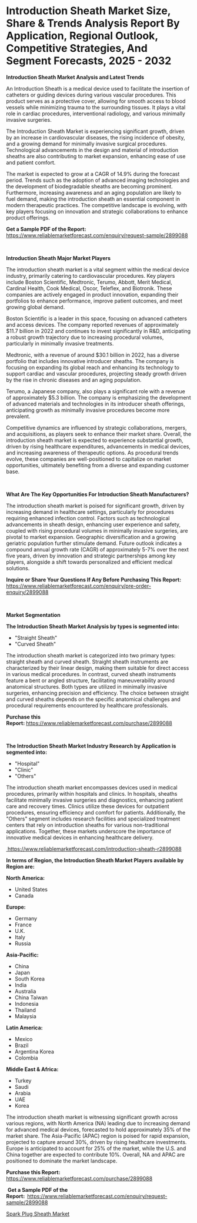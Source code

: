 <p><h1>Introduction Sheath Market Size, Share & Trends Analysis Report By Application, Regional Outlook, Competitive Strategies, And Segment Forecasts, 2025 - 2032</h1></p><p><strong>Introduction Sheath Market Analysis and Latest Trends</strong></p>
<p><p>An Introduction Sheath is a medical device used to facilitate the insertion of catheters or guiding devices during various vascular procedures. This product serves as a protective cover, allowing for smooth access to blood vessels while minimizing trauma to the surrounding tissues. It plays a vital role in cardiac procedures, interventional radiology, and various minimally invasive surgeries.</p><p>The Introduction Sheath Market is experiencing significant growth, driven by an increase in cardiovascular diseases, the rising incidence of obesity, and a growing demand for minimally invasive surgical procedures. Technological advancements in the design and material of introduction sheaths are also contributing to market expansion, enhancing ease of use and patient comfort. </p><p>The market is expected to grow at a CAGR of 14.9% during the forecast period. Trends such as the adoption of advanced imaging technologies and the development of biodegradable sheaths are becoming prominent. Furthermore, increasing awareness and an aging population are likely to fuel demand, making the introduction sheath an essential component in modern therapeutic practices. The competitive landscape is evolving, with key players focusing on innovation and strategic collaborations to enhance product offerings.</p></p>
<p><strong>Get a Sample PDF of the Report:&nbsp;</strong> <a href="https://www.reliablemarketforecast.com/enquiry/request-sample/2899088?utm_campaign=2783&utm_medium=2&utm_source=Github&utm_content=ia&utm_term=15032025&utm_id=introduction-sheath">https://www.reliablemarketforecast.com/enquiry/request-sample/2899088</a></p>
<p>&nbsp;</p>
<p><strong>Introduction Sheath Major Market Players</strong></p>
<p><p>The introduction sheath market is a vital segment within the medical device industry, primarily catering to cardiovascular procedures. Key players include Boston Scientific, Medtronic, Terumo, Abbott, Merit Medical, Cardinal Health, Cook Medical, Oscor, Teleflex, and Biotronik. These companies are actively engaged in product innovation, expanding their portfolios to enhance performance, improve patient outcomes, and meet growing global demand.</p><p>Boston Scientific is a leader in this space, focusing on advanced catheters and access devices. The company reported revenues of approximately $11.7 billion in 2022 and continues to invest significantly in R&D, anticipating a robust growth trajectory due to increasing procedural volumes, particularly in minimally invasive treatments.</p><p>Medtronic, with a revenue of around $30.1 billion in 2022, has a diverse portfolio that includes innovative introducer sheaths. The company is focusing on expanding its global reach and enhancing its technology to support cardiac and vascular procedures, projecting steady growth driven by the rise in chronic diseases and an aging population.</p><p>Terumo, a Japanese company, also plays a significant role with a revenue of approximately $5.3 billion. The company is emphasizing the development of advanced materials and technologies in its introducer sheath offerings, anticipating growth as minimally invasive procedures become more prevalent.</p><p>Competitive dynamics are influenced by strategic collaborations, mergers, and acquisitions, as players seek to enhance their market share. Overall, the introduction sheath market is expected to experience substantial growth, driven by rising healthcare expenditures, advancements in medical devices, and increasing awareness of therapeutic options. As procedural trends evolve, these companies are well-positioned to capitalize on market opportunities, ultimately benefiting from a diverse and expanding customer base.</p></p>
<p>&nbsp;</p>
<p><strong>What Are The Key Opportunities For Introduction Sheath Manufacturers?</strong></p>
<p><p>The introduction sheath market is poised for significant growth, driven by increasing demand in healthcare settings, particularly for procedures requiring enhanced infection control. Factors such as technological advancements in sheath design, enhancing user experience and safety, coupled with rising procedural volumes in minimally invasive surgeries, are pivotal to market expansion. Geographic diversification and a growing geriatric population further stimulate demand. Future outlook indicates a compound annual growth rate (CAGR) of approximately 5-7% over the next five years, driven by innovation and strategic partnerships among key players, alongside a shift towards personalized and efficient medical solutions.</p></p>
<p><strong>Inquire or Share Your Questions If Any Before Purchasing This Report:</strong> <a href="https://www.reliablemarketforecast.com/enquiry/pre-order-enquiry/2899088?utm_campaign=2783&utm_medium=2&utm_source=Github&utm_content=ia&utm_term=15032025&utm_id=introduction-sheath">https://www.reliablemarketforecast.com/enquiry/pre-order-enquiry/2899088</a></p>
<p>&nbsp;</p>
<p><strong>Market Segmentation</strong></p>
<p><strong>The Introduction Sheath Market Analysis by types is segmented into:</strong></p>
<p><ul><li>"Straight Sheath"</li><li>"Curved Sheath"</li></ul></p>
<p><p>The introduction sheath market is categorized into two primary types: straight sheath and curved sheath. Straight sheath instruments are characterized by their linear design, making them suitable for direct access in various medical procedures. In contrast, curved sheath instruments feature a bent or angled structure, facilitating maneuverability around anatomical structures. Both types are utilized in minimally invasive surgeries, enhancing precision and efficiency. The choice between straight and curved sheaths depends on the specific anatomical challenges and procedural requirements encountered by healthcare professionals.</p></p>
<p><strong>Purchase this Report:&nbsp;</strong><a href="https://www.reliablemarketforecast.com/purchase/2899088?utm_campaign=2783&utm_medium=2&utm_source=Github&utm_content=ia&utm_term=15032025&utm_id=introduction-sheath">https://www.reliablemarketforecast.com/purchase/2899088</a></p>
<p>&nbsp;</p>
<p><strong>The Introduction Sheath Market Industry Research by Application is segmented into:</strong></p>
<p><ul><li>"Hospital"</li><li>"Clinic"</li><li>"Others"</li></ul></p>
<p><p>The introduction sheath market encompasses devices used in medical procedures, primarily within hospitals and clinics. In hospitals, sheaths facilitate minimally invasive surgeries and diagnostics, enhancing patient care and recovery times. Clinics utilize these devices for outpatient procedures, ensuring efficiency and comfort for patients. Additionally, the "Others" segment includes research facilities and specialized treatment centers that rely on introduction sheaths for various non-traditional applications. Together, these markets underscore the importance of innovative medical devices in enhancing healthcare delivery.</p></p>
<p><a href="https://www.reliablemarketforecast.com/introduction-sheath-r2899088?utm_campaign=2783&utm_medium=2&utm_source=Github&utm_content=ia&utm_term=15032025&utm_id=introduction-sheath">&nbsp;https://www.reliablemarketforecast.com/introduction-sheath-r2899088</a></p>
<p><strong>In terms of Region, the Introduction Sheath Market Players available by Region are:</strong></p>
<p>
    <p> <strong> North America: </strong>
        <ul>
            <li>United States</li>
            <li>Canada</li>
        </ul>
        </p> 
    <p> <strong> Europe: </strong>
        <ul>
            <li>Germany</li>
            <li>France</li>
            <li>U.K.</li>
            <li>Italy</li>
            <li>Russia</li>
        </ul>
        </p> 
    <p> <strong> Asia-Pacific: </strong>
        <ul>
            <li>China</li>
            <li>Japan</li>
            <li>South Korea</li>
            <li>India</li>
            <li>Australia</li>
            <li>China Taiwan</li>
            <li>Indonesia</li>
            <li>Thailand</li>
            <li>Malaysia</li>
        </ul>
        </p> 
    <p> <strong> Latin America: </strong>
        <ul>
            <li>Mexico</li>
            <li>Brazil</li>
            <li>Argentina Korea</li>
            <li>Colombia</li>
        </ul>
        </p> 
    <p> <strong> Middle East & Africa: </strong>
        <ul>
            <li>Turkey</li>
            <li>Saudi</li>
            <li>Arabia</li>
            <li>UAE</li>
            <li>Korea</li>
        </ul>
    </p>
    </p>
<p><p>The introduction sheath market is witnessing significant growth across various regions, with North America (NA) leading due to increasing demand for advanced medical devices, forecasted to hold approximately 35% of the market share. The Asia-Pacific (APAC) region is poised for rapid expansion, projected to capture around 30%, driven by rising healthcare investments. Europe is anticipated to account for 25% of the market, while the U.S. and China together are expected to contribute 10%. Overall, NA and APAC are positioned to dominate the market landscape.</p></p>
<p><strong>Purchase this Report: </strong><a href="https://www.reliablemarketforecast.com/purchase/2899088?utm_campaign=2783&utm_medium=2&utm_source=Github&utm_content=ia&utm_term=15032025&utm_id=introduction-sheath">https://www.reliablemarketforecast.com/purchase/2899088</a></p>
<p>&nbsp;<strong>Get a Sample PDF of the Report:&nbsp;&nbsp;</strong><a href="https://www.reliablemarketforecast.com/enquiry/request-sample/2899088?utm_campaign=2783&utm_medium=2&utm_source=Github&utm_content=ia&utm_term=15032025&utm_id=introduction-sheath">https://www.reliablemarketforecast.com/enquiry/request-sample/2899088</a></p>
<p><strong></strong></p>
<p><p><a href="https://github.com/vitrilaoire/Market-Research-Report-List-1/blob/main/spark-plug-sheath-market.md?utm_campaign=2783&utm_medium=2&utm_source=Github&utm_content=ia&utm_term=15032025&utm_id=introduction-sheath">Spark Plug Sheath Market</a></p></p>